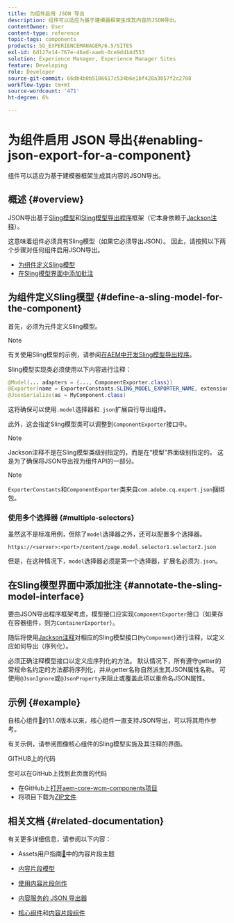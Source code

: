 ```yaml
---
title: 为组件启用 JSON 导出
description: 组件可以适应为基于建模器框架生成其内容的JSON导出。
contentOwner: User
content-type: reference
topic-tags: components
products: SG_EXPERIENCEMANAGER/6.5/SITES
exl-id: 6d127e14-767e-46ad-aaeb-0ce9dd14d553
solution: Experience Manager, Experience Manager Sites
feature: Developing
role: Developer
source-git-commit: 66db4b0b5106617c534b6e1bf428a3057f2c2708
workflow-type: tm+mt
source-wordcount: '471'
ht-degree: 6%

---
```


# 为组件启用 JSON 导出{#enabling-json-export-for-a-component}

组件可以适应为基于建模器框架生成其内容的JSON导出。

## 概述 {#overview}

JSON导出基于[Sling模型](https://sling.apache.org/documentation/bundles/models.html)和[Sling模型导出程序](https://sling.apache.org/documentation/bundles/models.html#exporter-framework-since-130)框架（它本身依赖于[Jackson注释](https://github.com/FasterXML/jackson-annotations/wiki/Jackson-Annotations)）。

这意味着组件必须具有Sling模型（如果它必须导出JSON）。 因此，请按照以下两个步骤对任何组件启用JSON导出。

* [为组件定义Sling模型](/help/sites-developing/json-exporter-components.md#define-a-sling-model-for-the-component)
* [在Sling模型界面中添加批注](#annotate-the-sling-model-interface)

## 为组件定义Sling模型 {#define-a-sling-model-for-the-component}

首先，必须为元件定义Sling模型。

>[!NOTE]
>
>有关使用Sling模型的示例，请参阅[在AEM中开发Sling模型导出程序](https://experienceleague.adobe.com/docs/experience-manager-learn/foundation/development/develop-sling-model-exporter.html?lang=zh-Hans)。

Sling模型实现类必须使用以下内容进行注释：

```java
@Model(... adapters = {..., ComponentExporter.class})
@Exporter(name = ExporterConstants.SLING_MODEL_EXPORTER_NAME, extensions = ExporterConstants.SLING_MODEL_EXTENSION)
@JsonSerialize(as = MyComponent.class)
```

这将确保可以使用`.model`选择器和`.json`扩展自行导出组件。

此外，这会指定Sling模型类可以调整到`ComponentExporter`接口中。

>[!NOTE]
>
>Jackson注释不是在Sling模型类级别指定的，而是在“模型”界面级别指定的。 这是为了确保将JSON导出视为组件API的一部分。

>[!NOTE]
>
>`ExporterConstants`和`ComponentExporter`类来自`com.adobe.cq.export.json`捆绑包。

### 使用多个选择器 {#multiple-selectors}

虽然这不是标准用例，但除了`model`选择器之外，还可以配置多个选择器。

```
https://<server>:<port>/content/page.model.selector1.selector2.json
```

但是，在这种情况下，`model`选择器必须是第一个选择器，扩展名必须为`.json`。

## 在Sling模型界面中添加批注 {#annotate-the-sling-model-interface}

要由JSON导出程序框架考虑，模型接口应实现`ComponentExporter`接口（如果存在容器组件，则为`ContainerExporter`）。

随后将使用[Jackson注释](https://github.com/FasterXML/jackson-annotations/wiki/Jackson-Annotations)对相应的Sling模型接口(`MyComponent`)进行注释，以定义应如何导出（序列化）。

必须正确注释模型接口以定义应序列化的方法。 默认情况下，所有遵守getter的常规命名约定的方法都将序列化，并从getter名称自然派生其JSON属性名称。 可使用`@JsonIgnore`或`@JsonProperty`来阻止或覆盖此项以重命名JSON属性。

## 示例 {#example}

自核心组件[&#128279;](https://experienceleague.adobe.com/docs/experience-manager-core-components/using/introduction.html?lang=zh-Hans)的1.1.0版本以来，核心组件一直支持JSON导出，可以将其用作参考。

有关示例，请参阅图像核心组件的Sling模型实施及其注释的界面。

GITHUB上的代码

您可以在GitHub上找到此页面的代码

* 在GitHub上[打开aem-core-wcm-components项目](https://github.com/Adobe-Marketing-Cloud/aem-core-wcm-components)
* 将项目下载为[ZIP文件](https://github.com/Adobe-Marketing-Cloud/aem-core-wcm-components/archive/master.zip)

## 相关文档 {#related-documentation}

有关更多详细信息，请参阅以下内容：

* Assets用户指南[&#128279;](https://helpx.adobe.com/cn/experience-manager/6-4/assets/user-guide.html?topic=/experience-manager/6-4/assets/morehelp/content-fragments.ug.js)中的内容片段主题

* [内容片段模型](/help/assets/content-fragments/content-fragments-models.md)
* [使用内容片段创作](/help/sites-authoring/content-fragments.md)
* [内容服务的 JSON 导出器](/help/sites-developing/json-exporter.md)
* [核心组件](https://experienceleague.adobe.com/docs/experience-manager-core-components/using/introduction.html?lang=zh-Hans)和[内容片段组件](https://helpx.adobe.com/cn/experience-manager/core-components/using/content-fragment-component.html)
